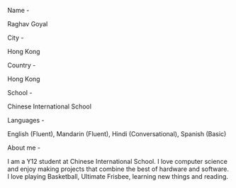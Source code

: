 Name -

Raghav Goyal

City -

Hong Kong

Country -

Hong Kong

School -

Chinese International School

Languages -

English (Fluent), Mandarin (Fluent), Hindi (Conversational), Spanish (Basic)

About me -

I am a Y12 student at Chinese International School. I love computer science and enjoy making projects that combine the best of hardware and software. I love playing Basketball, Ultimate Frisbee, learning new things and reading.
